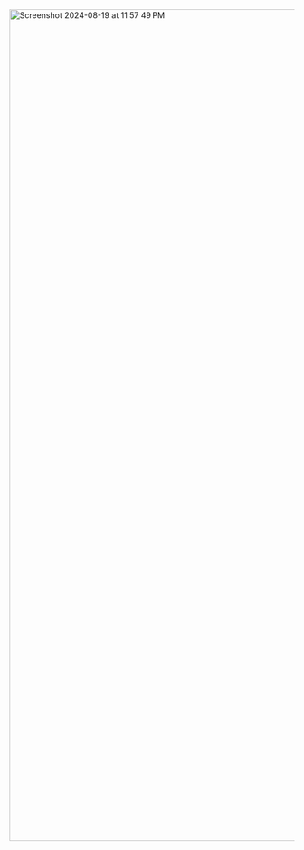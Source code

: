 <img width="1470" alt="Screenshot 2024-08-19 at 11 57 49 PM" src="https://github.com/user-attachments/assets/186d62fe-79de-47ba-8611-b15fc4ff2e09">
